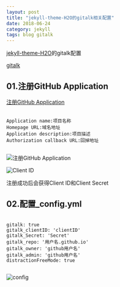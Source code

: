 ```yaml
---
layout: post
title: "jekyll-theme-H2O的gitalk相关配置"
date: 2018-06-24
category: jekyll
tags: blog gitalk
---
```


[jekyll-theme-H2O](https://github.com/tea9/jekyll-theme-H2O)的gitalk配置

[gitalk](https://github.com/gitalk/gitalk)

## 01.注册GitHub Application

[注册GitHub Application](https://github.com/settings/applications/new)

<pre>
	<code class="language-javascript">
Application name:项目名称  
Homepage URL:域名地址  
Application description:项目描述  
Authorization callback URL:回掉地址  
	</code>
</pre>

![注册GitHub Application](https://coding.net/u/tea9/p/image/git/raw/master/blog_img/07/01.png)

![Client ID](https://coding.net/u/tea9/p/image/git/raw/master/blog_img/07/02.png)

注册成功后会获得Client ID和Client Secret  

## 02.配置_config.yml

<pre>
	<code class="language-javascript">
gitalk: true
gitalk_clientID: 'clientID'
gitalk_Secret: 'Secret'
gitalk_repo: '用户名.github.io'
gitalk_owner: 'github用户名'
gitalk_admin: 'github用户名'
distractionFreeMode: true
	</code>
</pre>

![config](https://coding.net/u/tea9/p/image/git/raw/master/blog_img/07/03.png)